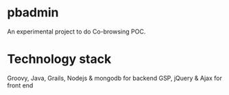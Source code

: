 # pbadmin

An experimental project to do Co-browsing POC.

# Technology stack

  Groovy, Java, Grails, Nodejs & mongodb for backend
  GSP, jQuery & Ajax for front end
  
  


